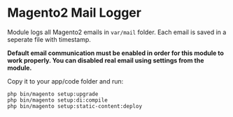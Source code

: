 # Magento2 Mail Logger

Module logs all Magento2 emails in `var/mail` folder. Each email is saved in a seperate file with timestamp.

**Default email communication must be enabled in order for this module to work properly. You can disabled real email using settings from the module.**

Copy it to your app/code folder and run:
```
php bin/magento setup:upgrade
php bin/magento setup:di:compile
php bin/magento setup:static-content:deploy
```

